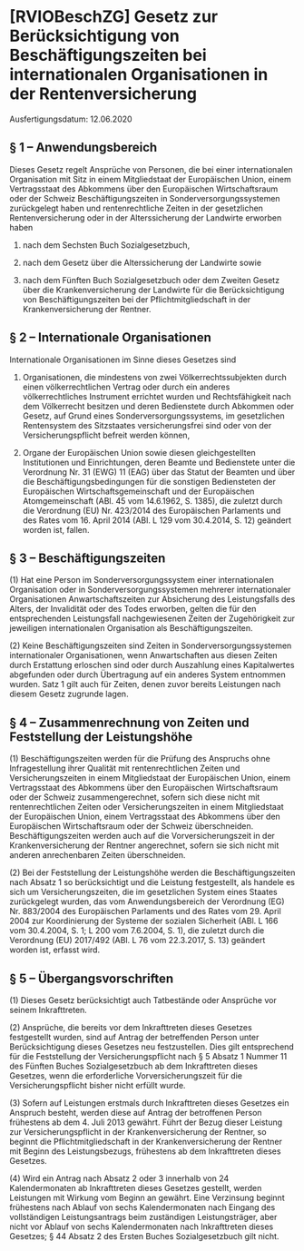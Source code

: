 # [RVIOBeschZG] Gesetz zur Berücksichtigung von Beschäftigungszeiten bei internationalen Organisationen in der Rentenversicherung

Ausfertigungsdatum: 12.06.2020

 

## § 1 – Anwendungsbereich

Dieses Gesetz regelt Ansprüche von Personen, die bei einer internationalen Organisation mit Sitz in einem Mitgliedstaat der Europäischen Union, einem Vertragsstaat des Abkommens über den Europäischen Wirtschaftsraum oder der Schweiz Beschäftigungszeiten in Sonderversorgungssystemen zurückgelegt haben und rentenrechtliche Zeiten in der gesetzlichen Rentenversicherung oder in der Alterssicherung der Landwirte erworben haben

1. nach dem Sechsten Buch Sozialgesetzbuch,

2. nach dem Gesetz über die Alterssicherung der Landwirte sowie

3. nach dem Fünften Buch Sozialgesetzbuch oder dem Zweiten Gesetz über die Krankenversicherung der Landwirte für die Berücksichtigung von Beschäftigungszeiten bei der Pflichtmitgliedschaft in der Krankenversicherung der Rentner.


## § 2 – Internationale Organisationen

Internationale Organisationen im Sinne dieses Gesetzes sind

1. Organisationen, die mindestens von zwei Völkerrechtssubjekten durch einen völkerrechtlichen Vertrag oder durch ein anderes völkerrechtliches Instrument errichtet wurden und Rechtsfähigkeit nach dem Völkerrecht besitzen und deren Bedienstete durch Abkommen oder Gesetz, auf Grund eines Sonderversorgungssystems, im gesetzlichen Rentensystem des Sitzstaates versicherungsfrei sind oder von der Versicherungspflicht befreit werden können,

2. Organe der Europäischen Union sowie diesen gleichgestellten Institutionen und Einrichtungen, deren Beamte und Bedienstete unter die Verordnung Nr. 31 (EWG) 11 (EAG) über das Statut der Beamten und über die Beschäftigungsbedingungen für die sonstigen Bediensteten der Europäischen Wirtschaftsgemeinschaft und der Europäischen Atomgemeinschaft (ABl. 45 vom 14.6.1962, S. 1385), die zuletzt durch die Verordnung (EU) Nr. 423/2014 des Europäischen Parlaments und des Rates vom 16. April 2014 (ABl. L 129 vom 30.4.2014, S. 12) geändert worden ist, fallen.


## § 3 – Beschäftigungszeiten

(1) Hat eine Person im Sonderversorgungssystem einer internationalen Organisation oder in Sonderversorgungssystemen mehrerer internationaler Organisationen Anwartschaftszeiten zur Absicherung des Leistungsfalls des Alters, der Invalidität oder des Todes erworben, gelten die für den entsprechenden Leistungsfall nachgewiesenen Zeiten der Zugehörigkeit zur jeweiligen internationalen Organisation als Beschäftigungszeiten.

(2) Keine Beschäftigungszeiten sind Zeiten in Sonderversorgungssystemen internationaler Organisationen, wenn Anwartschaften aus diesen Zeiten durch Erstattung erloschen sind oder durch Auszahlung eines Kapitalwertes abgefunden oder durch Übertragung auf ein anderes System entnommen wurden. Satz 1 gilt auch für Zeiten, denen zuvor bereits Leistungen nach diesem Gesetz zugrunde lagen.


## § 4 – Zusammenrechnung von Zeiten und Feststellung der Leistungshöhe

(1) Beschäftigungszeiten werden für die Prüfung des Anspruchs ohne Infragestellung ihrer Qualität mit rentenrechtlichen Zeiten und Versicherungszeiten in einem Mitgliedstaat der Europäischen Union, einem Vertragsstaat des Abkommens über den Europäischen Wirtschaftsraum oder der Schweiz zusammengerechnet, sofern sich diese nicht mit rentenrechtlichen Zeiten oder Versicherungszeiten in einem Mitgliedstaat der Europäischen Union, einem Vertragsstaat des Abkommens über den Europäischen Wirtschaftsraum oder der Schweiz überschneiden. Beschäftigungszeiten werden auch auf die Vorversicherungszeit in der Krankenversicherung der Rentner angerechnet, sofern sie sich nicht mit anderen anrechenbaren Zeiten überschneiden.

(2) Bei der Feststellung der Leistungshöhe werden die Beschäftigungszeiten nach Absatz 1 so berücksichtigt und die Leistung festgestellt, als handele es sich um Versicherungszeiten, die im gesetzlichen System eines Staates zurückgelegt wurden, das vom Anwendungsbereich der Verordnung (EG) Nr. 883/2004 des Europäischen Parlaments und des Rates vom 29. April 2004 zur Koordinierung der Systeme der sozialen Sicherheit (ABl. L 166 vom 30.4.2004, S. 1; L 200 vom 7.6.2004, S. 1), die zuletzt durch die Verordnung (EU) 2017/492 (ABl. L 76 vom 22.3.2017, S. 13) geändert worden ist, erfasst wird.


## § 5 – Übergangsvorschriften

(1) Dieses Gesetz berücksichtigt auch Tatbestände oder Ansprüche vor seinem Inkrafttreten.

(2) Ansprüche, die bereits vor dem Inkrafttreten dieses Gesetzes festgestellt wurden, sind auf Antrag der betreffenden Person unter Berücksichtigung dieses Gesetzes neu festzustellen. Dies gilt entsprechend für die Feststellung der Versicherungspflicht nach § 5 Absatz 1 Nummer 11 des Fünften Buches Sozialgesetzbuch ab dem Inkrafttreten dieses Gesetzes, wenn die erforderliche Vorversicherungszeit für die Versicherungspflicht bisher nicht erfüllt wurde.

(3) Sofern auf Leistungen erstmals durch Inkrafttreten dieses Gesetzes ein Anspruch besteht, werden diese auf Antrag der betroffenen Person frühestens ab dem 4. Juli 2013 gewährt. Führt der Bezug dieser Leistung zur Versicherungspflicht in der Krankenversicherung der Rentner, so beginnt die Pflichtmitgliedschaft in der Krankenversicherung der Rentner mit Beginn des Leistungsbezugs, frühestens ab dem Inkrafttreten dieses Gesetzes.

(4) Wird ein Antrag nach Absatz 2 oder 3 innerhalb von 24 Kalendermonaten ab Inkrafttreten dieses Gesetzes gestellt, werden Leistungen mit Wirkung vom Beginn an gewährt. Eine Verzinsung beginnt frühestens nach Ablauf von sechs Kalendermonaten nach Eingang des vollständigen Leistungsantrags beim zuständigen Leistungsträger, aber nicht vor Ablauf von sechs Kalendermonaten nach Inkrafttreten dieses Gesetzes; § 44 Absatz 2 des Ersten Buches Sozialgesetzbuch gilt nicht.
